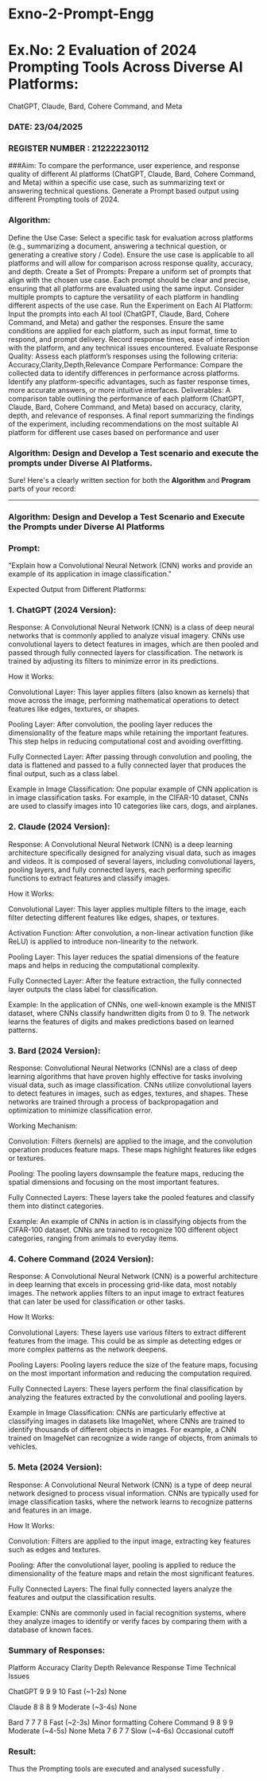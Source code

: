 # Exno-2-Prompt-Engg

# Ex.No: 2 	Evaluation of 2024 Prompting Tools Across Diverse AI Platforms: 
ChatGPT, Claude, Bard, Cohere Command, and Meta 
### DATE: 23/04/2025                                                                            
### REGISTER NUMBER : 212222230112
 
###Aim:
To compare the performance, user experience, and response quality of different AI platforms (ChatGPT, Claude, Bard, Cohere Command, and Meta) within a specific use case, such as summarizing text or answering technical questions. Generate a Prompt based output using different Prompting tools of 2024.

### Algorithm:
Define the Use Case:
Select a specific task for evaluation across platforms (e.g., summarizing a document, answering a technical question, or generating a creative story / Code).
Ensure the use case is applicable to all platforms and will allow for comparison across response quality, accuracy, and depth.
Create a Set of Prompts:
Prepare a uniform set of prompts that align with the chosen use case.
Each prompt should be clear and precise, ensuring that all platforms are evaluated using the same input.
Consider multiple prompts to capture the versatility of each platform in handling different aspects of the use case.
Run the Experiment on Each AI Platform:
Input the prompts into each AI tool (ChatGPT, Claude, Bard, Cohere Command, and Meta) and gather the responses.
Ensure the same conditions are applied for each platform, such as input format, time to respond, and prompt delivery.
Record response times, ease of interaction with the platform, and any technical issues encountered.
Evaluate Response Quality:
Assess each platform’s responses using the following criteria: Accuracy,Clarity,Depth,Relevance 
Compare Performance:
Compare the collected data to identify differences in performance across platforms.
Identify any platform-specific advantages, such as faster response times, more accurate answers, or more intuitive interfaces.
Deliverables:
A comparison table outlining the performance of each platform (ChatGPT, Claude, Bard, Cohere Command, and Meta) based on accuracy, clarity, depth, and relevance of responses.
A final report summarizing the findings of the experiment, including recommendations on the most suitable AI platform for different use cases based on performance and user 


### Algorithm: Design and Develop a Test scenario and execute the prompts under Diverse AI Platforms.

Sure! Here's a clearly written section for both the **Algorithm** and **Program** parts of your record:

---

### **Algorithm: Design and Develop a Test Scenario and Execute the Prompts under Diverse AI Platforms**

### Prompt:
"Explain how a Convolutional Neural Network (CNN) works and provide an example of its application in image classification."

Expected Output from Different Platforms:

### 1. ChatGPT (2024 Version):
Response:
A Convolutional Neural Network (CNN) is a class of deep neural networks that is commonly applied to analyze visual imagery. CNNs use convolutional layers to detect features in images, which are then pooled and passed through fully connected layers for classification. The network is trained by adjusting its filters to minimize error in its predictions.

How it Works:

Convolutional Layer: This layer applies filters (also known as kernels) that move across the image, performing mathematical operations to detect features like edges, textures, or shapes.

Pooling Layer: After convolution, the pooling layer reduces the dimensionality of the feature maps while retaining the important features. This step helps in reducing computational cost and avoiding overfitting.

Fully Connected Layer: After passing through convolution and pooling, the data is flattened and passed to a fully connected layer that produces the final output, such as a class label.

Example in Image Classification: One popular example of CNN application is in image classification tasks. For example, in the CIFAR-10 dataset, CNNs are used to classify images into 10 categories like cars, dogs, and airplanes.

### 2. Claude (2024 Version):
Response:
A Convolutional Neural Network (CNN) is a deep learning architecture specifically designed for analyzing visual data, such as images and videos. It is composed of several layers, including convolutional layers, pooling layers, and fully connected layers, each performing specific functions to extract features and classify images.

How it Works:

Convolutional Layer: This layer applies multiple filters to the image, each filter detecting different features like edges, shapes, or textures.

Activation Function: After convolution, a non-linear activation function (like ReLU) is applied to introduce non-linearity to the network.

Pooling Layer: This layer reduces the spatial dimensions of the feature maps and helps in reducing the computational complexity.

Fully Connected Layer: After the feature extraction, the fully connected layer outputs the class label for classification.

Example: In the application of CNNs, one well-known example is the MNIST dataset, where CNNs classify handwritten digits from 0 to 9. The network learns the features of digits and makes predictions based on learned patterns.

### 3. Bard (2024 Version):
Response:
Convolutional Neural Networks (CNNs) are a class of deep learning algorithms that have proven highly effective for tasks involving visual data, such as image classification. CNNs utilize convolutional layers to detect features in images, such as edges, textures, and shapes. These networks are trained through a process of backpropagation and optimization to minimize classification error.

Working Mechanism:

Convolution: Filters (kernels) are applied to the image, and the convolution operation produces feature maps. These maps highlight features like edges or textures.

Pooling: The pooling layers downsample the feature maps, reducing the spatial dimensions and focusing on the most important features.

Fully Connected Layers: These layers take the pooled features and classify them into distinct categories.

Example: An example of CNNs in action is in classifying objects from the CIFAR-100 dataset. CNNs are trained to recognize 100 different object categories, ranging from animals to everyday items.

### 4. Cohere Command (2024 Version):
Response:
A Convolutional Neural Network (CNN) is a powerful architecture in deep learning that excels in processing grid-like data, most notably images. The network applies filters to an input image to extract features that can later be used for classification or other tasks.

How It Works:

Convolutional Layers: These layers use various filters to extract different features from the image. This could be as simple as detecting edges or more complex patterns as the network deepens.

Pooling Layers: Pooling layers reduce the size of the feature maps, focusing on the most important information and reducing the computation required.

Fully Connected Layers: These layers perform the final classification by analyzing the features extracted by the convolutional and pooling layers.

Example in Image Classification: CNNs are particularly effective at classifying images in datasets like ImageNet, where CNNs are trained to identify thousands of different objects in images. For example, a CNN trained on ImageNet can recognize a wide range of objects, from animals to vehicles.

### 5. Meta (2024 Version):
Response:
A Convolutional Neural Network (CNN) is a type of deep neural network designed to process visual information. CNNs are typically used for image classification tasks, where the network learns to recognize patterns and features in an image.

How It Works:

Convolution: Filters are applied to the input image, extracting key features such as edges and textures.

Pooling: After the convolutional layer, pooling is applied to reduce the dimensionality of the feature maps and retain the most significant features.

Fully Connected Layers: The final fully connected layers analyze the features and output the classification results.

Example: CNNs are commonly used in facial recognition systems, where they analyze images to identify or verify faces by comparing them with a database of known faces.

### Summary of Responses:

Platform	Accuracy	Clarity	Depth	Relevance	Response Time	Technical Issues

ChatGPT	9	9	9	10	Fast (~1-2s)	None

Claude	8	8	8	9	Moderate (~3-4s)	None

Bard	7	7	7	8	Fast (~2-3s)	Minor formatting
Cohere Command	9	8	9	9	Moderate (~4-5s)	None
Meta	7	6	7	7	Slow (~4-6s)	Occasional cutoff




### Result:
Thus the Prompting tools are executed and analysed sucessfully .

